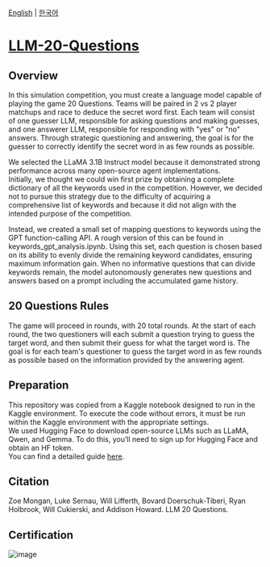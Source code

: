 [English](README.md) | [한국어](README.ko.md)

# [LLM-20-Questions](https://kaggle.com/competitions/llm-20-questions)

## Overview
In this simulation competition, you must create a language model capable of playing the game 20 Questions. Teams will be paired in 2 vs 2 player matchups and race to deduce the secret word first.
Each team will consist of one guesser LLM, responsible for asking questions and making guesses, and one answerer LLM, responsible for responding with "yes" or "no" answers. Through strategic questioning and answering, the goal is for the guesser to correctly identify the secret word in as few rounds as possible.        
        
We selected the LLaMA 3.1B Instruct model because it demonstrated strong performance across many open-source agent implementations.      
Initially, we thought we could win first prize by obtaining a complete dictionary of all the keywords used in the competition. However, we decided not to pursue this strategy due to the difficulty of acquiring a comprehensive list of keywords and because it did not align with the intended purpose of the competition.      
     
Instead, we created a small set of mapping questions to keywords using the GPT function-calling API. A rough version of this can be found in keywords_gpt_analysis.ipynb.
Using this set, each question is chosen based on its ability to evenly divide the remaining keyword candidates, ensuring maximum information gain.
When no informative questions that can divide keywords remain, the model autonomously generates new questions and answers based on a prompt including the accumulated game history.

## 20 Questions Rules
The game will proceed in rounds, with 20 total rounds. At the start of each round, the two questioners will each submit a question trying to guess the target word, and then submit their guess for what the target word is.
The goal is for each team's questioner to guess the target word in as few rounds as possible based on the information provided by the answering agent.

## Preparation
This repository was copied from a Kaggle notebook designed to run in the Kaggle environment. To execute the code without errors, it must be run within the Kaggle environment with the appropriate settings.       
We used Hugging Face to download open-source LLMs such as LLaMA, Qwen, and Gemma. To do this, you’ll need to sign up for Hugging Face and obtain an HF token.     
You can find a detailed guide [here](https://hunseop2772.tistory.com/372).   

## Citation
Zoe Mongan, Luke Sernau, Will Lifferth, Bovard Doerschuk-Tiberi, Ryan Holbrook, Will Cukierski, and Addison Howard. LLM 20 Questions. 

## Certification
![image](https://github.com/user-attachments/assets/514de31a-d1c2-4b56-a7f0-17e70053f24d)
